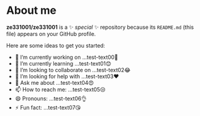 # About me


**ze331001/ze331001** is a ✨ _special_ ✨ repository because its `README.md` (this file) appears on your GitHub profile.

Here are some ideas to get you started:

- 🔭 I’m currently working on ...test-text00🤣
- 🌱 I’m currently learning ...test-text01😊
- 👯 I’m looking to collaborate on ...test-text02😂
- 🤔 I’m looking for help with ...test-text03❤
- 💬 Ask me about ...test-text04😍
- 📫 How to reach me: ...test-text05😒
- 😄 Pronouns: ...test-text06👌
- ⚡ Fun fact: ...test-text07😘

